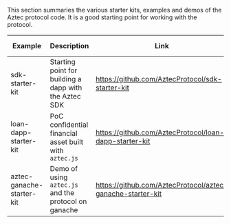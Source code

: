 This section summaries the various starter kits, examples and demos of the Aztec protocol code. It is a good starting point for working with the protocol. 

| Example                   | Description                                                    | Link                                                       | Last updated                         |   |
|---------------------------|----------------------------------------------------------------|------------------------------------------------------------|--------------------------------------|---|
| sdk-starter-kit           | Starting point for building a dapp with the Aztec SDK          | https://github.com/AztecProtocol/sdk-starter-kit           | Feb 2020                             |   |
| loan-dapp-starter-kit     | PoC confidential financial asset built with `aztec.js` | https://github.com/AztecProtocol/loan-dapp-starter-kit     | March 2020 |   |
| aztec-ganache-starter-kit | Demo of using `aztec.js` and the protocol on ganache           | https://github.com/AztecProtocol/aztec-ganache-starter-kit | Feb 2020                             |   |








